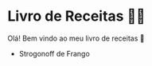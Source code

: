 # Livro de Receitas :man_cook:

Olá! Bem vindo ao meu livro de receitas :call_me_hand:

- Strogonoff de Frango
